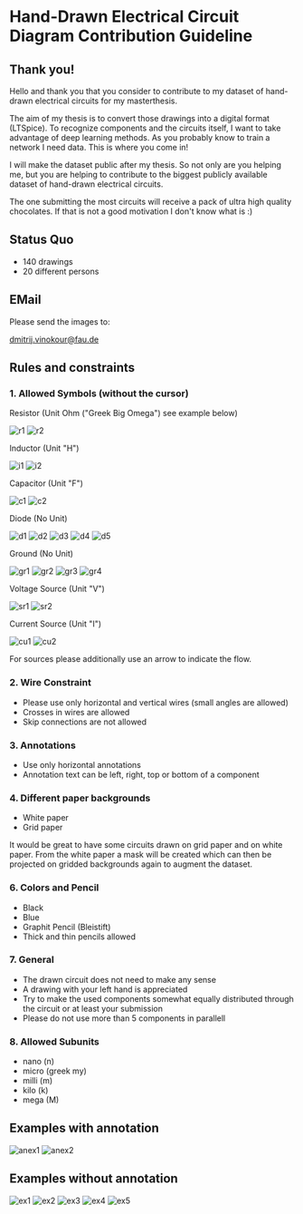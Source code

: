 # Hand-Drawn Electrical Circuit Diagram Contribution Guideline

## Thank you!

Hello and thank you that you consider to contribute to my dataset of hand-drawn electrical circuits for my masterthesis.

The aim of my thesis is to convert those drawings into a digital format (LTSpice). To recognize components and the circuits itself, I want to take advantage of deep learning methods. As you probably know to train a network I need data. This is where you come in!

I will make the dataset public after my thesis. So not only are you helping me, but you are helping to contribute to the biggest publicly available dataset of hand-drawn electrical circuits.

The one submitting the most circuits will receive a pack of ultra high quality chocolates.
If that is not a good motivation I don't know what is :)

## Status Quo

- 140 drawings
- 20 different persons

## EMail

Please send the images to:

dmitrij.vinokour@fau.de

## Rules and constraints

### 1. Allowed Symbols (without the cursor)

Resistor (Unit Ohm ("Greek Big Omega") see example below)

![r1](resistor.png)
![r2](resistor2.png)

Inductor (Unit "H")

![i1](inductor2.png)
![i2](inductor.png)

Capacitor (Unit "F")

![c1](capacitor2.png)
![c2](capacitor.png)

Diode (No Unit)

![d1](diode5.png)
![d2](diode2.png)
![d3](diode.png)
![d4](diode3.png)
![d5](diode4.png)

Ground (No Unit)

![gr1](ground.png)
![gr2](ground3.png)
![gr3](ground4.png)
![gr4](ground2.png)

Voltage Source (Unit "V")


![sr1](source2.png)
![sr2](source.png)

Current Source (Unit "I")

![cu1](current.png)
![cu2](current2.png)

For sources please additionally use an arrow to indicate the flow.

### 2. Wire Constraint

- Please use only horizontal and vertical wires (small angles are allowed)
- Crosses in wires are allowed
- Skip connections are not allowed

### 3. Annotations

- Use only horizontal annotations
- Annotation text can be left, right, top or bottom of a component

### 4. Different paper backgrounds

- White paper
- Grid paper

It would be great to have some circuits drawn on grid paper and on white paper. From the white paper a mask will be created which can then be projected on gridded backgrounds again to augment the dataset.

### 6. Colors and Pencil

- Black
- Blue
- Graphit Pencil (Bleistift)
- Thick and thin pencils allowed

### 7. General

- The drawn circuit does not need to make any sense
- A drawing with your left hand is appreciated
- Try to make the used components somewhat equally distributed through the circuit or at least your submission
- Please do not use more than 5 components in parallell

### 8. Allowed Subunits

- nano (n)
- micro (greek my)
- milli (m)
- kilo (k)
- mega (M)

## Examples with annotation


![anex1](annotated_ex1.jpg)
![anex2](annotated_ex2.jpg)

## Examples without annotation

![ex1](ex1.png)
![ex2](ex2.png)
![ex3](ex3.png)
![ex4](ex4.png)
![ex5](ex5.png)
